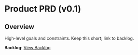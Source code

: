 
# Product PRD (v0.1)
## Overview
High-level goals and constraints. Keep this short; link to backlog.

**Backlog**: [View Backlog](./backlog.md)
